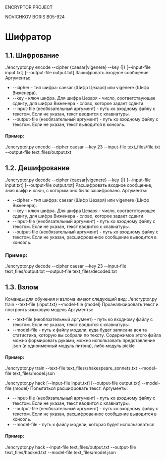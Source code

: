 ENCRYPTOR PROJECT

NOVICHKOV BORIS
B05-924


# Шифратор

## 1.1. Шифрование
./encryptor.py encode --cipher {caesar|vigenere} --key {<number>|<word>} [--input-file input.txt] [--output-file output.txt]
Зашифровать входное сообщение. 
Аргументы: 
* --cipher - тип шифра: caesar (Шифр Цезаря) или vigenere (Шифр Виженера). 
* --key - ключ шифра. Для шифра Цезаря - число, соответствующее сдвигу, для шифра Виженера - слово, которое задает сдвиги.
* --input-file (необязательный аргумент) - путь ко входному файлу с текстом. Если не указан, текст вводится с клавиатуры.
* --output-file (необязательный аргумент) - путь ко входному файлу с текстом. Если не указан, текст выводится в консоль.
#### Пример:
./encryptor.py encode --cipher caesar --key 23 --input-file text_files/file.txt --output-file text_files/output.txt

## 1.2. Дешифрование
./encryptor.py decode --cipher {caesar|vigenere} --key {<number>|<word>} [--input-file input.txt] [--output-file output.txt]
Расшифровать входное сообщение, зная шифр и ключ, с которым оно было зашифровано. 
Аргументы: 
* --cipher - тип шифра: caesar (Шифр Цезаря) или vigenere (Шифр Виженера). 
* --key - ключ шифра. Для шифра Цезаря - число, соответствующее сдвигу, для шифра Виженера - слово, которое задает сдвиги.
* --input-file (необязательный аргумент) - путь ко входному файлу с текстом. Если не указан, текст вводится с клавиатуры.
* --output-file (необязательный аргумент) - путь ко входному файлу с текстом. Если не указан, расшифрованное сообщение выводится в консоль.
### Пример:
./encryptor.py decode --cipher caesar --key 23 --input-file text_files/output.txt --output-file text_files/decoded.txt


## 1.3. Взлом
Команды для обучения и взлома имеют следующий вид:
./encryptor.py train --text-file {input.txt} --model-file {model}
Проанализировать текст и построить языковую модель 
Аргументы:
* --text-file (необязательный аргумент) - путь ко входному файлу с текстом. Если не указан, текст вводится с клавиатуры.
* --model-file - путь к файлу модели, куда будет записана вся та статистика, которую вы собрали по тексту. Содержимое этого файла можно формировать руками, можно использовать представление json (и одноименный модуль питона), либо модуль pickle
#### Пример:
./encryptor.py train --text-file text_files/shakespeare_sonnets.txt --model-file text_files/model.json

./encryptor.py hack [--input-file input.txt] [--output-file output.txt] --model-file {model}
Попытаться расшифровать текст. 
Аргументы:
* --input-file (необязательный аргумент) - путь ко входному файлу с текстом. Если не указан, текст вводится с клавиатуры.
* --output-file (необязательный аргумент) - путь ко входному файлу с текстом. Если не указан, расшифрованное сообщение выводится в консоль.
* --model-file - путь к файлу модели, которая будет использоваться.
#### Пример:
./encryptor.py hack --input-file text_files/output.txt --output-file text_files/hacked.txt --model-file text_files/model.json
